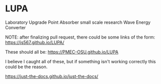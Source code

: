 # LUPA
Laboratory Upgrade Point Absorber small scale research Wave Energy Converter

NOTE: after finalizing pull request, there could be some links of the form:
<https://js567.github.io/LUPA/>

These should all be:
<https://PMEC-OSU.github.io/LUPA>

I believe I caught all of these, but if something isn't working correctly this could be the reason.

https://just-the-docs.github.io/just-the-docs/
